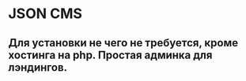 # JSON CMS

## Для установки не чего не требуется, кроме хостинга на php. Простая админка для лэндингов. 
